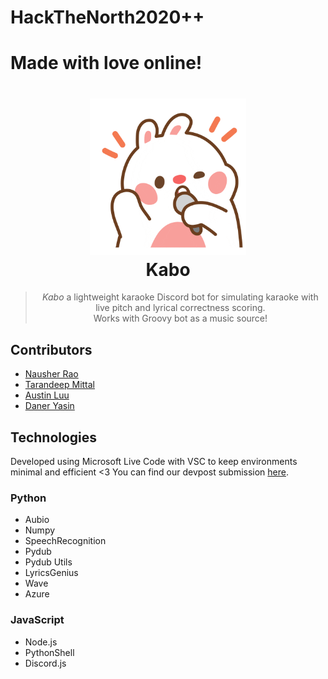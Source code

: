 # HackTheNorth2020++
# Made with love online!

<h1 align="center">
  <a href=""><img src="assets/img/mic.gif" width="250"/></a>
  <br>
  Kabo
</h1>

<blockquote align="center">
  <em>Kabo</em> a lightweight karaoke Discord bot for simulating karaoke with live pitch and lyrical correctness scoring.<br>
  Works with Groovy bot as a music source!
</blockquote>

## Contributors
- [Nausher Rao](https://www.github.com/sherrao)<br>
- [Tarandeep Mittal](https://www.github.com/tdmittens)<br>
- [Austin Luu](https://www.github.com/AustinLuu)<br>
- [Daner Yasin](https://github.com/danerkestey)<br>

## Technologies
Developed using Microsoft Live Code with VSC to keep environments minimal and efficient <3
You can find our devpost submission [here](https://devpost.com/software/karaokebot).

### Python
- Aubio
- Numpy
- SpeechRecognition
- Pydub
- Pydub Utils
- LyricsGenius
- Wave
- Azure

### JavaScript
- Node.js
- PythonShell
- Discord.js
